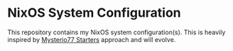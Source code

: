 # NixOS System Configuration

This repository contains my NixOS system configuration(s). This is heavily inspired
by [Mysterio77 Starters](https://github.com/Misterio77/nix-starter-configs) approach and will evolve.
